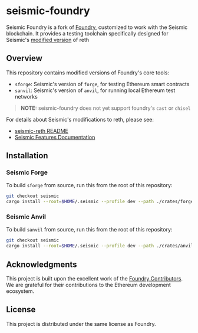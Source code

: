 # seismic-foundry

Seismic Foundry is a fork of [Foundry](https://github.com/foundry-rs/foundry), customized to work with the Seismic blockchain. It provides a testing toolchain specifically designed for Seismic's [modified version](https://github.com/SeismicSystems/seismic-reth) of reth

## Overview

This repository contains modified versions of Foundry's core tools:
- `sforge`: Seismic's version of `forge`, for testing Ethereum smart contracts
- `sanvil`: Seismic's version of `anvil`, for running local Ethereum test networks
> **NOTE:** seismic-foundry does not yet support foundry's `cast` or `chisel`

For details about Seismic's modifications to reth, please see:
- [seismic-reth README](https://github.com/SeismicSystems/seismic-reth/blob/seismic/README.md)
- [Seismic Features Documentation](https://github.com/SeismicSystems/seismic-reth/blob/seismic/seismic-features.md)

## Installation

### Seismic Forge
To build `sforge` from source, run this from the root of this repository:
```sh
git checkout seismic
cargo install --root=$HOME/.seismic --profile dev --path ./crates/forge --locked
```

### Seismic Anvil
To build `sanvil` from source, run this from the root of this repository:
```sh
git checkout seismic
cargo install --root=$HOME/.seismic --profile dev --path ./crates/anvil --locked
```

## Acknowledgments

This project is built upon the excellent work of the [Foundry Contributors](https://github.com/foundry-rs/foundry). We are grateful for their contributions to the Ethereum development ecosystem.

## License

This project is distributed under the same license as Foundry.
